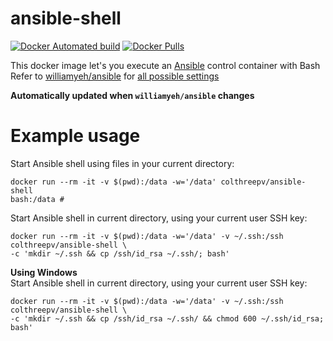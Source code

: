 ansible-shell
=============
[![Docker Automated build](https://img.shields.io/docker/automated/colthreepv/ansible-shell.svg?style=for-the-badge&maxAge=3600)]()
[![Docker Pulls](https://img.shields.io/docker/pulls/colthreepv/ansible-shell.svg?style=for-the-badge&maxAge=600)]()  

This docker image let's you execute an [Ansible][3] control container with Bash  
Refer to [williamyeh/ansible][1] for [all possible settings][2]

[1]: https://github.com/William-Yeh/docker-ansible
[2]: https://github.com/William-Yeh/docker-ansible#for-the-impatient
[3]: http://docs.ansible.com/ansible/latest/index.html

**Automatically updated when `williamyeh/ansible` changes**

# Example usage
Start Ansible shell using files in your current directory:  
```shell
docker run --rm -it -v $(pwd):/data -w='/data' colthreepv/ansible-shell
bash:/data # 
```

Start Ansible shell in current directory, using your current user SSH key:
```shell
docker run --rm -it -v $(pwd):/data -w='/data' -v ~/.ssh:/ssh colthreepv/ansible-shell \
-c 'mkdir ~/.ssh && cp /ssh/id_rsa ~/.ssh/; bash'
```

**Using Windows**  
Start Ansible shell in current directory, using your current user SSH key:
```shell
docker run --rm -it -v $(pwd):/data -w='/data' -v ~/.ssh:/ssh colthreepv/ansible-shell \
-c 'mkdir ~/.ssh && cp /ssh/id_rsa ~/.ssh/ && chmod 600 ~/.ssh/id_rsa; bash'
```
